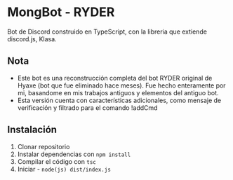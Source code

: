 # MongBot - RYDER
Bot de Discord construido en TypeScript, con la libreria que extiende discord.js, Klasa.

## Nota
* Este bot es una reconstrucción completa del bot RYDER original de Hyaxe (bot que fue eliminado hace meses). Fue hecho enteramente por mi, basandome en mis trabajos antiguos y elementos del antiguo bot.
* Esta versión cuenta con características adicionales, como mensaje de verificación y filtrado para el comando !addCmd

## Instalación
1. Clonar repositorio
2. Instalar dependencias con `npm install`
3. Compilar el código con `tsc`
4. Iniciar - `node(js) dist/index.js`
